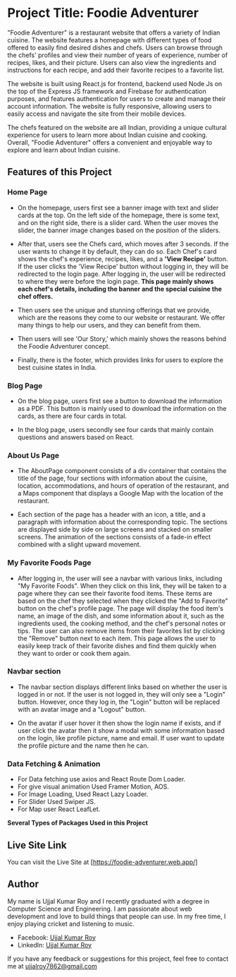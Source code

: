 
# Project Title: Foodie Adventurer

"Foodie Adventurer" is a restaurant website that offers a variety of Indian cuisine. The website features a homepage with different types of food offered to easily find desired dishes and chefs. Users can browse through the chefs' profiles and view their number of years of experience, number of recipes, likes, and their picture. Users can also view the ingredients and instructions for each recipe, and add their favorite recipes to a favorite list.

The website is built using React.js for frontend, backend used Node Js on the top of the Express JS framework and Firebase for authentication purposes, and features authentication for users to create and manage their account information. The website is fully responsive, allowing users to easily access and navigate the site from their mobile devices.

The chefs featured on the website are all Indian, providing a unique cultural experience for users to learn more about Indian cuisine and cooking. Overall, "Foodie Adventurer" offers a convenient and enjoyable way to explore and learn about Indian cuisine.

## Features of this Project

### Home Page
- On the homepage, users first see a banner image with text and slider cards at the top. On the left side of the homepage, there is some text, and on the right side, there is a slider card. When the user moves the slider, the banner image changes based on the position of the sliders.

- After that, users see the Chefs card, which moves after 3 seconds. If the user wants to change it by default, they can do so. Each Chef's card shows the chef's experience, recipes, likes, and a **'View Recipe'** button. If the user clicks the 'View Recipe' button without logging in, they will be redirected to the login page. After logging in, the user will be redirected to where they were before the login page. **This page mainly shows each chef's details, including the banner and the special cuisine the chef offers.**

- Then users see the unique and stunning offerings that we provide, which are the reasons they come to our website or restaurant. We offer many things to help our users, and they can benefit from them.

- Then users will see 'Our Story,' which mainly shows the reasons behind the Foodie Adventurer concept.

- Finally, there is the footer, which provides links for users to explore the best cuisine states in India.

### Blog Page

- On the blog page, users first see a button to download the information as a PDF. This button is mainly used to download the information on the cards, as there are four cards in total.

- In the blog page, users secondly see four cards that mainly contain questions and answers based on React.

### About Us Page

- The AboutPage component consists of a div container that contains the title of the page, four sections with information about the cuisine, location, accommodations, and hours of operation of the restaurant, and a Maps component that displays a Google Map with the location of the restaurant.

- Each section of the page has a header with an icon, a title, and a paragraph with information about the corresponding topic. The sections are displayed side by side on large screens and stacked on smaller screens. The animation of the sections consists of a fade-in effect combined with a slight upward movement.

### My Favorite Foods Page

- After logging in, the user will see a navbar with various links, including "My Favorite Foods". When they click on this link, they will be taken to a page where they can see their favorite food items. These items are based on the chef they selected when they clicked the "Add to Favorite" button on the chef's profile page. The page will display the food item's name, an image of the dish, and some information about it, such as the ingredients used, the cooking method, and the chef's personal notes or tips. The user can also remove items from their favorites list by clicking the "Remove" button next to each item. This page allows the user to easily keep track of their favorite dishes and find them quickly when they want to order or cook them again.

### Navbar section
- The navbar section displays different links based on whether the user is logged in or not. If the user is not logged in, they will only see a "Login" button. However, once they log in, the "Login" button will be replaced with an avatar image and a "Logout" button.

- On the avatar if user hover it then show the login name if exists, and if user click the avatar then it show a modal with some information based on the login, like profile picture, name and email. If user want to update the profile picture and the name then he can.

### Data Fetching & Animation

- For Data fetching use axios and React Route Dom Loader.
- For give visual animation Used Framer Motion, AOS.
- For Image Loading, Used React Lazy Loader.
- For Slider Used Swiper JS.
- For Map user React LeafLet.

**Several Types of Packages Used in this Project**

## Live Site Link

You can visit the Live Site at [https://foodie-adventurer.web.app/]

## Author

My name is Ujjal Kumar Roy and I recently graduated with a degree in Computer Science and Engineering. I am passionate about web development and love to build things that people can use. In my free time, I enjoy playing cricket and listening to music.

- Facebook: [Ujjal Kumar Roy](https://www.facebook.com/ujjal.roy.7862/)
- LinkedIn: [Ujjal Kumar Roy](https://www.linkedin.com/in/ujjal-kumar-roy/)

If you have any feedback or suggestions for this project, feel free to contact me at ujjalroy7862@gmail.com